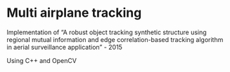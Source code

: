 # Multi airplane tracking
Implementation of “A robust object tracking synthetic structure using regional mutual information and edge correlation-based tracking algorithm in aerial surveillance application”  - 2015



Using C++ and OpenCV
